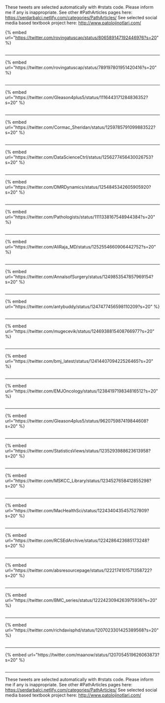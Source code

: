 

These tweets are selected automatically with #rstats code. Please inform me if any is inappropriate.
See other #PathArticles pages here: https://serdarbalci.netlify.com/categories/PathArticles/ 
See selected social media based textbook project here: http://www.patolojinotlari.com/

{% embed url="https://twitter.com/rovingatuscap/status/806589147192446976?s=20" %}<br>
<br>
<hr>
{% embed url="https://twitter.com/rovingatuscap/status/789197801951420416?s=20" %}<br>
<br>
<hr>
{% embed url="https://twitter.com/Gleason4plus5/status/1116443171284836352?s=20" %}<br>
<br>
<hr>
{% embed url="https://twitter.com/Cormac_Sheridan/status/1259785791099883522?s=20" %}<br>
<br>
<hr>
{% embed url="https://twitter.com/DataScienceCtrl/status/1256277456430026753?s=20" %}<br>
<br>
<hr>
{% embed url="https://twitter.com/DMRDynamics/status/1254845342605905920?s=20" %}<br>
<br>
<hr>
{% embed url="https://twitter.com/Pathologists/status/1111338167548944384?s=20" %}<br>
<br>
<hr>
{% embed url="https://twitter.com/AliRaja_MD/status/1252554660906442752?s=20" %}<br>
<br>
<hr>
{% embed url="https://twitter.com/AnnalsofSurgery/status/1249853547857969154?s=20" %}<br>
<br>
<hr>
{% embed url="https://twitter.com/antybuddy/status/1247477456598110209?s=20" %}<br>
<br>
<hr>
{% embed url="https://twitter.com/mugecevik/status/1246938815408766977?s=20" %}<br>
<br>
<hr>
{% embed url="https://twitter.com/bmj_latest/status/1241440709422526465?s=20" %}<br>
<br>
<hr>
{% embed url="https://twitter.com/EMJOncology/status/1238419719834816512?s=20" %}<br>
<br>
<hr>
{% embed url="https://twitter.com/Gleason4plus5/status/962075987419844608?s=20" %}<br>
<br>
<hr>
{% embed url="https://twitter.com/StatisticsViews/status/1235293988623613958?s=20" %}<br>
<br>
<hr>
{% embed url="https://twitter.com/MSKCC_Library/status/1234527658412855298?s=20" %}<br>
<br>
<hr>
{% embed url="https://twitter.com/MacHealthSci/status/1224340435457527809?s=20" %}<br>
<br>
<hr>
{% embed url="https://twitter.com/RCSEdArchive/status/1224286423685173248?s=20" %}<br>
<br>
<hr>
{% embed url="https://twitter.com/absresourcepage/status/1222174101571358722?s=20" %}<br>
<br>
<hr>
{% embed url="https://twitter.com/BMC_series/status/1222423094263975936?s=20" %}<br>
<br>
<hr>
{% embed url="https://twitter.com/richdavisphd/status/1207023301425389568?s=20" %}<br>
<br>
<hr>
{% embed url="https://twitter.com/maanow/status/1207054519626063873?s=20" %}<br>
<br>
<hr>


These tweets are selected automatically with #rstats code. Please inform me if any is inappropriate.
See other #PathArticles pages here: https://serdarbalci.netlify.com/categories/PathArticles/ 
See selected social media based textbook project here: http://www.patolojinotlari.com/
